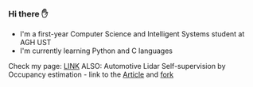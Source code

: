 
### Hi there ✋
- I'm a first-year Computer Science and Intelligent Systems student at AGH UST
- I'm currently learning Python and C languages

Check my page: [LINK](https://ziolopan.github.io/)
ALSO: Automotive Lidar Self-supervision by Occupancy estimation - link to the [Article](https://paperswithcode.com/paper/also-automotive-lidar-self-supervision-by) and [fork](https://github.com/ZioloPan/ALSO)


<!--
**ZioloPan/ZioloPan** is a ✨ _special_ ✨ repository because its `README.md` (this file) appears on your GitHub profile.

Here are some ideas to get you started:

- 🔭 I’m currently working on ...
- 🌱 I’m currently learning ...
- 👯 I’m looking to collaborate on ...
- 🤔 I’m looking for help with ...
- 💬 Ask me about ...
- 📫 How to reach me: ...
- 😄 Pronouns: ...
- ⚡ Fun fact: ...
-->

